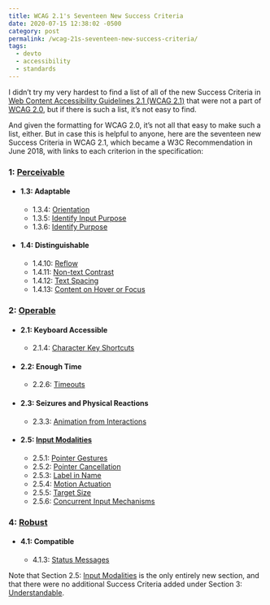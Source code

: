 ```yaml
---
title: WCAG 2.1's Seventeen New Success Criteria
date: 2020-07-15 12:38:02 -0500
category: post
permalink: /wcag-21s-seventeen-new-success-criteria/
tags:
  - devto
  - accessibility
  - standards
---
```


I didn’t try my very hardest to find a list of all of the new Success Criteria in
[Web Content Accessibility Guidelines 2.1 (WCAG 2.1)](https://www.w3.org/TR/WCAG21/) that were not a
part of [WCAG 2.0](https://www.w3.org/TR/WCAG20/), but if there is such a list, it’s not easy to
find.

And given the formatting for WCAG 2.0, it’s not all that easy to make such a list, either. But in
case this is helpful to anyone, here are the seventeen new Success Criteria in WCAG 2.1, which
became a W3C Recommendation in June 2018, with links to each criterion in the specification:

### 1: [Perceivable](https://www.w3.org/TR/WCAG21/#perceivable)
* #### 1.3: Adaptable
	* 1.3.4: [Orientation](https://www.w3.org/TR/WCAG21/#orientation)
	* 1.3.5: [Identify Input Purpose](https://www.w3.org/TR/WCAG21/#identify-input-purpose)
	* 1.3.6: [Identify Purpose](https://www.w3.org/TR/WCAG21/#identify-purpose)
* #### 1.4: Distinguishable
	* 1.4.10: [Reflow](https://www.w3.org/TR/WCAG21/#reflow)
	* 1.4.11: [Non-text Contrast](https://www.w3.org/TR/WCAG21/#non-text-contrast)
	* 1.4.12: [Text Spacing](https://www.w3.org/TR/WCAG21/#text-spacing)
  * 1.4.13: [Content on Hover or Focus](https://www.w3.org/TR/WCAG21/#content-on-hover-or-focus)

### 2: [Operable](https://www.w3.org/TR/WCAG21/#operable)
* #### 2.1: Keyboard Accessible
	* 2.1.4: [Character Key Shortcuts](https://www.w3.org/TR/WCAG21/#character-key-shortcuts)
* #### 2.2: Enough Time
	* 2.2.6: [Timeouts](https://www.w3.org/TR/WCAG21/#timeouts)
* #### 2.3: Seizures and Physical Reactions
	* 2.3.3: [Animation from Interactions](https://www.w3.org/TR/WCAG21/#animation-from-interactions)
* #### 2.5: [Input Modalities](https://www.w3.org/TR/WCAG21/#input-modalities)
	* 2.5.1: [Pointer Gestures](https://www.w3.org/TR/WCAG21/#pointer-gestures)
	* 2.5.2: [Pointer Cancellation](https://www.w3.org/TR/WCAG21/#pointer-cancellation)
	* 2.5.3: [Label in Name](https://www.w3.org/TR/WCAG21/#label-in-name)
	* 2.5.4: [Motion Actuation](https://www.w3.org/TR/WCAG21/#motion-actuation)
	* 2.5.5: [Target Size](https://www.w3.org/TR/WCAG21/#target-size)
	* 2.5.6: [Concurrent Input Mechanisms](https://www.w3.org/TR/WCAG21/#concurrent-input-mechanisms)

### 4: [Robust](https://www.w3.org/TR/WCAG21/#robust)
* #### 4.1: Compatible
	* 4.1.3: [Status Messages](https://www.w3.org/TR/WCAG21/#status-messages)

Note that Section 2.5: [Input Modalities](https://www.w3.org/TR/WCAG21/#input-modalities) is the
only entirely new section, and that there were no additional Success Criteria added under Section 3:
[Understandable](https://www.w3.org/TR/WCAG21/#understandable).
